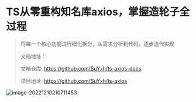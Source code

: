 # TS从零重构知名库axios，掌握造轮子全过程

> 将每一个核心功能进行细化拆分，从需求分析到代码，逐步迭代实现
> 
> 文档地址：
> 
> 文档仓库: https://github.com/SuYxh/ts-axios-docs
>
> 项目地址: https://github.com/SuYxh/ts-axios


![image-20221210210711453](https://qn.huat.xyz/mac/20221210210804.png)

